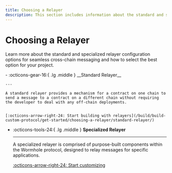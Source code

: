 ```yaml
---
title: Choosing a Relayer
description: This section includes information about the standard and specialized relayer configuration options for seamless cross-chain messaging.
---
```


# Choosing a Relayer

Learn more about the standard and specialized relayer configuration options for seamless cross-chain messaging and how to select the best option for your project. 


<div class="grid cards" markdown>
-   :octicons-gear-16:{ .lg .middle } __Standard Relayer__

    ---

    A standard relayer provides a mechanism for a contract on one chain to send a message to a contract on a different chain without requiring the developer to deal with any off-chain deployments.

    
    [:octicons-arrow-right-24: Start building with relayers](/build/build-custom-protocol/get-started/choosing-a-relayer/standard-relayer/)

-   :octicons-tools-24:{ .lg .middle } __Specialized Relayer__

    ---

    A specialized relayer is comprised of purpose-built components within the Wormhole protocol, designed to relay messages for specific applications.

    
    [:octicons-arrow-right-24: Start customizing](/build/build-custom-protocol/get-started/choosing-a-relayer/specialized-relayer/)
</div>
